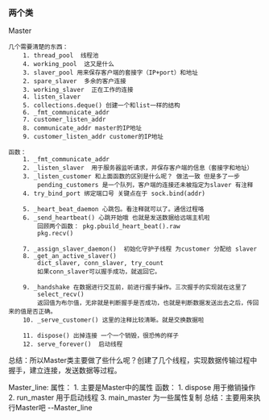 
<!-- master文件的主要作用是什么呢？ -->

### 两个类

Master

    几个需要清楚的东西：
        1. thread_pool  线程池
        4. working_pool  这又是什么
        3. slaver_pool 用来保存客户端的套接字（IP+port）和地址
        2. spare_slaver  多余的客户连接
        3. working_slaver  正在工作的连接
        4. listen_slaver
        5. collections.deque() 创建一个和list一样的结构
        6. _fmt_communicate_addr
        7. customer_listen_addr
        8. communicate_addr master的IP地址
        9. customer_listen_addr customer的IP地址

    函数：
        1. _fmt_communicate_addr
        2. _listen_slaver  用于服务器监听请求，并保存客户端的信息（套接字和地址）
        3. _listen_customer 和上面函数的区别是什么呢？ 做法一致 但是多了一步
            pending_customers 是一个队列，客户端的连接还未被指定为slaver 有注释
        4. try_bind_port 绑定端口号 关键点在于 sock.bind(addr)

        5. _heart_beat_daemon 心跳包。看注释就可以了。通信过程咯
        6. _send_heartbeat() 心跳开始哦 也就是发送数据给远端主机啦
            回顾两个函数： pkg.pbuild_heart_beat().raw
            pkg.recv()

        7. _assign_slaver_daemon()  初始化守护子线程 为customer 分配给 slaver
        8. _get_an_active_slaver() 
            dict_slaver, conn_slaver, try_count 
            如果conn_slaver可以握手成功，就返回它。
        
        9. _handshake 在数据进行交互前，前进行握手操作。三次握手的实现就在这里了
            select_recv() 
            返回值为布尔值，无非就是判断握手是否成功，也就是判断数据发送出去之后，传回来的值是否正确。
        10. _serve_customer() 这里的注释比较清晰。就是交换数据啦

        11. dispose() 出掉连接 一个一个销毁，很恐怖的样子
        12. serve_forever()  启动线程
总结：所以Master类主要做了些什么呢？创建了几个线程，实现数据传输过程中握手，建立连接，发送数据等过程。

Master_line:
    属性：
        1. 主要是Master中的属性
    函数：
        1. dispose 用于撤销操作
        2. run_master 用于启动线程
        3. main_master 为一些属性复制
总结：主要用来执行Master吧
--Master_line